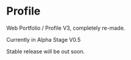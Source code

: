 # Profile
Web Portfolio / Profile V3, completely re-made.

Currently in Alpha Stage V0.5

Stable release will be out soon.
